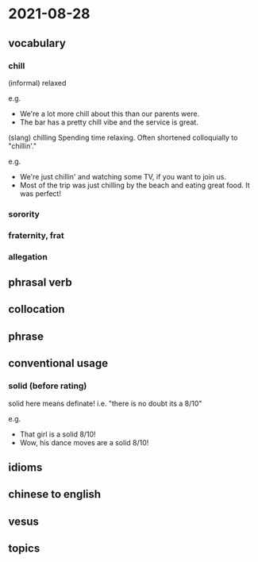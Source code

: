 # 2021-08-28
## vocabulary
### chill
(informal) relaxed

e.g.
- We're a lot more chill about this than our parents were.
- The bar has a pretty chill vibe and the service is great.

(slang) chilling
Spending time relaxing. Often shortened colloquially to "chillin'."

e.g.
- We're just chillin' and watching some TV, if you want to join us.
- Most of the trip was just chilling by the beach and eating great food. It was perfect!

### sorority
### fraternity, frat
### allegation


## phrasal verb

## collocation

## phrase

## conventional usage
### solid (before rating)
solid here means definate! i.e. "there is no doubt its a 8/10"

e.g.
- That girl is a solid 8/10!
- Wow, his dance moves are a solid 8/10!

## idioms

## chinese to english

## vesus

## topics
